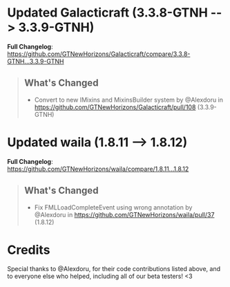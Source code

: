 # Updated Galacticraft (3.3.8-GTNH -->  3.3.9-GTNH)
**Full Changelog**: https://github.com/GTNewHorizons/Galacticraft/compare/3.3.8-GTNH...3.3.9-GTNH
>## What's Changed
> * Convert to new IMixins and MixinsBuilder system by @Alexdoru in https://github.com/GTNewHorizons/Galacticraft/pull/108 (3.3.9-GTNH)
>

# Updated waila (1.8.11 -->  1.8.12)
**Full Changelog**: https://github.com/GTNewHorizons/waila/compare/1.8.11...1.8.12
>## What's Changed
> * Fix FMLLoadCompleteEvent using wrong annotation by @Alexdoru in https://github.com/GTNewHorizons/waila/pull/37 (1.8.12)
>

# Credits
Special thanks to @Alexdoru, for their code contributions listed above, and to everyone else who helped, including all of our beta testers! <3